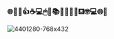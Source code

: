 ### 🌐🚀😀👍☕💻🖱📱📚🔎💎📂🆗⛾🤓💻🌐🚀

![4401280-768x432](https://user-images.githubusercontent.com/88462536/149240312-ecacc2d6-f690-44bd-9711-9567679d5f73.jpg)






  
 

